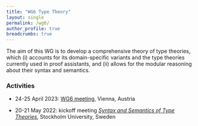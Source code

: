 ```yaml
---
title: "WG6 Type Theory"
layout: single
permalink: /wg6/
author_profile: true
breadcrumbs: true
---
```


The aim of this WG is to develop a comprehensive theory of type theories, which
(i) accounts for its domain-specific variants and the type theories currently
used in proof assistants, and (ii) allows for the modular reasoning about their
syntax and semantics.

### Activities

- 24-25 April 2023: [WG6 meeting](../wg6-vienna), Vienna, Austria

- 20-21 May 2022: kickoff meeting [*Syntax and Semantics of Type Theories*](/wg6-kickoff-stockholm), Stockholm University, Sweden
